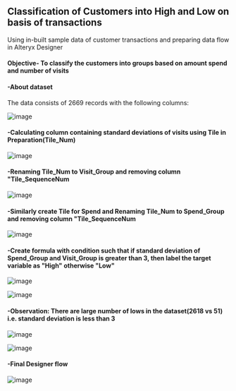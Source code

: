 ## Classification of Customers into High and Low on basis of transactions
Using in-built sample data of customer transactions and preparing data flow in Alteryx Designer

#### Objective- To classify the customers into groups based on amount spend and number of visits

#### -About dataset

The data consists of 2669 records with the following columns:

![image](https://user-images.githubusercontent.com/80466173/113136312-db50cd00-9240-11eb-88b0-220af3770762.png)


#### -Calculating column containing standard deviations of visits using Tile in Preparation(Tile_Num)

![image](https://user-images.githubusercontent.com/80466173/113137126-bdd03300-9241-11eb-985d-376c62ebb3e1.png)


#### -Renaming Tile_Num to Visit_Group and removing column "Tile_SequenceNum

![image](https://user-images.githubusercontent.com/80466173/113137460-33d49a00-9242-11eb-8322-367afff2d0b8.png)

#### -Similarly create Tile for Spend and Renaming Tile_Num to Spend_Group and removing column "Tile_SequenceNum

![image](https://user-images.githubusercontent.com/80466173/113137912-c5dca280-9242-11eb-994c-41d95d0c8991.png)

#### -Create formula with condition such that if standard deviation of Spend_Group and Visit_Group is greater than 3, then label the target variable as "High" otherwise "Low"

![image](https://user-images.githubusercontent.com/80466173/113144818-50c19b00-924b-11eb-9cdc-f1dcbf2e47e2.png)


![image](https://user-images.githubusercontent.com/80466173/113144866-60d97a80-924b-11eb-8984-c8b8f8e442e4.png)


#### -Observation: There are large number of lows in the dataset(2618 vs 51) i.e. standard deviation is less than 3

![image](https://user-images.githubusercontent.com/80466173/113145533-291f0280-924c-11eb-9de6-c384374d0e5a.png)

![image](https://user-images.githubusercontent.com/80466173/113145586-39cf7880-924c-11eb-9cde-d30bb0035568.png)



#### -Final Designer flow

![image](https://user-images.githubusercontent.com/80466173/113145683-58357400-924c-11eb-918f-362e15b07cb0.png)

